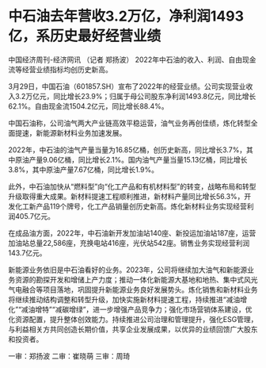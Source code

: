 # 中石油去年营收3.2万亿，净利润1493亿，系历史最好经营业绩

中国经济周刊-经济网讯 （记者 郑扬波） 2022年中石油的收入、利润、自由现金流等经营业绩指标均创历史新高。

3月29日，中国石油（601857.SH）宣布了2022年的经营业绩。公司实现营业收入3.2万亿元，同比增长23.9%；归属于母公司股东净利润1493.8亿元，同比增长62.1%。自由现金流1504.2亿元，同比增长88.4%。

中国石油称，公司油气两大产业链高效平稳运营，油气业务再创佳绩，炼化转型全面提速，新能源新材料业务加速发展。

2022年，中石油的油气产量当量为16.85亿桶，创历史新高，同比增长3.7%，其中原油产量9.06亿桶，同比增长2.1%。国内油气产量当量15.13亿桶，同比增长3.8%，其中原油产量7.67亿桶，同比增长1.9%。

此外，中石油加快从“燃料型”向“化工产品和有机材料型”的转变，战略布局和转型升级取得重大成果。新材料提速工程顺利推进，新材料产量同比增长56.3%，开发化工新产品119个牌号，化工产品销量创历史新高。炼化新材料业务实现经营利润405.7亿元。

在成品油方面，2022年，中石油新开发加油站140座、新投运加油站187座，运营加油站总量22,586座，充换电站416座，光伏站542座。销售业务实现经营利润143.7亿元。

新能源业务依旧是中石油看好的业务。2023年，公司将继续加大油气和新能源业务资源的勘探开发和增储上产力度；推动一体化新能源大基地和地热、集中式风光气电融合等项目落地，巩固提升新能源业务良好发展势头。炼化销售和新材料业务将继续推动结构调整和转型升级，加快实施新材料提速工程，持续推进“减油增化”“减油增特”“减碳增绿”，进一步增强产品竞争力；强化市场营销体系建设，优化资源配置，提升整体创效能力。持续推进公司治理和管理提升，强化ESG管理，与利益相关方共同创造长期价值，共享企业发展成果，以优异的业绩回馈广大股东和投资者。

一审：郑扬波 二审：崔晓萌 三审：周琦

